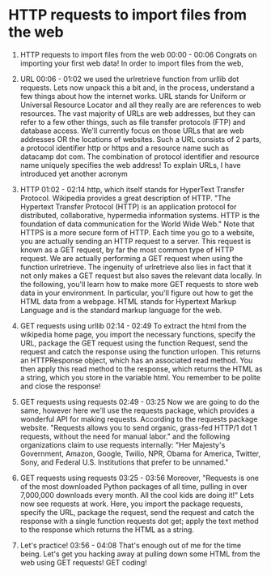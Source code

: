 # HTTP requests to import files from the web

1. HTTP requests to import files from the web
00:00 - 00:06
Congrats on importing your first web data! In order to import files from the web,

2. URL
00:06 - 01:02
we used the urlretrieve function from urllib dot requests. Lets now unpack this a bit and, in the process, understand a few things about how the internet works. URL stands for Uniform or Universal Resource Locator and all they really are are references to web resources. The vast majority of URLs are web addresses, but they can refer to a few other things, such as file transfer protocols (FTP) and database access. We'll currently focus on those URLs that are web addresses OR the locations of websites. Such a URL consists of 2 parts, a protocol identifier http or https and a resource name such as datacamp dot com. The combination of protocol identifier and resource name uniquely specifies the web address! To explain URLs, I have introduced yet another acronym

3. HTTP
01:02 - 02:14
http, which itself stands for HyperText Transfer Protocol. Wikipedia provides a great description of HTTP. "The Hypertext Transfer Protocol (HTTP) is an application protocol for distributed, collaborative, hypermedia information systems. HTTP is the foundation of data communication for the World Wide Web." Note that HTTPS is a more secure form of HTTP. Each time you go to a website, you are actually sending an HTTP request to a server. This request is known as a GET request, by far the most common type of HTTP request. We are actually performing a GET request when using the function urlretrieve. The ingenuity of urlretrieve also lies in fact that it not only makes a GET request but also saves the relevant data locally. In the following, you'll learn how to make more GET requests to store web data in your environment. In particular, you'll figure out how to get the HTML data from a webpage. HTML stands for Hypertext Markup Language and is the standard markup language for the web.

4. GET requests using urllib
02:14 - 02:49
To extract the html from the wikipedia home page, you import the necessary functions, specify the URL, package the GET request using the function Request, send the request and catch the response using the function urlopen. This returns an HTTPResponse object, which has an associated read method. You then apply this read method to the response, which returns the HTML as a string, which you store in the variable html. You remember to be polite and close the response!

5. GET requests using requests
02:49 - 03:25
Now we are going to do the same, however here we'll use the requests package, which provides a wonderful API for making requests. According to the requests package website. "Requests allows you to send organic, grass-fed HTTP/1 dot 1 requests, without the need for manual labor." and the following organizations claim to use requests internally: "Her Majesty's Government, Amazon, Google, Twilio, NPR, Obama for America, Twitter, Sony, and Federal U.S. Institutions that prefer to be unnamed."

6. GET requests using requests
03:25 - 03:56
Moreover, "Requests is one of the most downloaded Python packages of all time, pulling in over 7,000,000 downloads every month. All the cool kids are doing it!" Lets now see requests at work. Here, you import the package requests, specify the URL, package the request, send the request and catch the response with a single function requests dot get; apply the text method to the response which returns the HTML as a string.

7. Let's practice!
03:56 - 04:08
That's enough out of me for the time being. Let's get you hacking away at pulling down some HTML from the web using GET requests! GET coding!